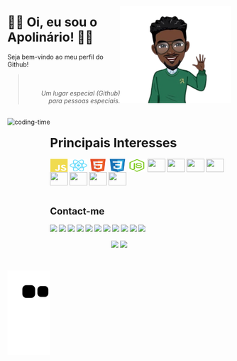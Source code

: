 <div display="inline-block">
<img align="right" width="250px" style="margin-top:-20px" src="https://github.com/whoamiApolo/whoamiApolo/blob/main/Eu-removebg-preview.png">
  <h1>👋🏿 Oi, eu sou o Apolinário! 🤙🏿</h1>
 </div>
 
 <div>
  <p>Seja bem-vindo ao meu perfil do Github!</p>
   <blockquote align="right">
     <br> <br> 
  <cite>Um lugar especial (Github)<br> para pessoas especiais.</cite>
    </blockquote>
</div>

<div> 
  <div style="display: inline_block"><br>
    <img align="left" height="250" alt="coding-time" src="code.gif">
    <h1>Principais Interesses</h1>
    <img align="center" height="30" width="40" alt="js-icon"  src="https://raw.githubusercontent.com/devicons/devicon/master/icons/javascript/javascript-plain.svg">
    <img align="center" height="30" width="40" alt="react-icon" src="https://raw.githubusercontent.com/devicons/devicon/master/icons/react/react-original.svg">
    <img align="center" height="30" width="40" alt="html-icon" src="https://raw.githubusercontent.com/devicons/devicon/master/icons/html5/html5-original.svg">
    <img align="center" height="30" width="40" alt="css-icon" src="https://raw.githubusercontent.com/devicons/devicon/master/icons/css3/css3-original.svg">
    <img align="center" height="30" width="40" alt="nodejs-icon" src="https://raw.githubusercontent.com/devicons/devicon/master/icons/nodejs/nodejs-original.svg">
    <img align="center" height="30" width="40" src="https://cdn.jsdelivr.net/gh/devicons/devicon/icons/typescript/typescript-original.svg" />
    <img align="center" height="30" width="40" src="https://cdn.jsdelivr.net/gh/devicons/devicon/icons/angularjs/angularjs-original.svg" />
    <img align="center" height="30" width="40" src="https://cdn.jsdelivr.net/gh/devicons/devicon/icons/bootstrap/bootstrap-original.svg" />
    <img align="center" height="30" width="40" src="https://cdn.jsdelivr.net/gh/devicons/devicon/icons/tailwindcss/tailwindcss-plain.svg" />
    <img align="center" height="30" width="40" src="https://cdn.jsdelivr.net/gh/devicons/devicon/icons/bulma/bulma-plain.svg" />
    <img align="center" height="30" width="40" src="https://cdn.jsdelivr.net/gh/devicons/devicon/icons/sass/sass-original.svg" />
    <img align="center" height="30" width="40" src="https://cdn.jsdelivr.net/gh/devicons/devicon/icons/java/java-original.svg" />
    <img align="center" height="30" width="40" src="https://cdn.jsdelivr.net/gh/devicons/devicon/icons/linux/linux-original.svg" />
   </div>
</div>
<br>
<div>
  <h2>Contact-me</h2>
  <img src="https://img.shields.io/badge/Telegram-2CA5E0?style=for-the-badge&logo=telegram&logoColor=white"/>
  <img src="https://img.shields.io/badge/WhatsApp-25D366?style=for-the-badge&logo=whatsapp&logoColor=white"/>
  <img src="https://img.shields.io/badge/Twitter-1DA1F2?style=for-the-badge&logo=twitter&logoColor=white"/>
  <a href ="https://www.medium.com.br"><img src="https://img.shields.io/badge/Medium-12100E?style=for-the-badge&logo=medium&logoColor=white" target="_blank"></a>
  <a href ="https://www.dev.to"><img src="https://img.shields.io/badge/dev.to-0A0A0A?style=for-the-badge&logo=devdotto&logoColor=white" target="_blank"></a>
  <a href ="https://www.linkedin.com.br"><img src="https://img.shields.io/badge/LinkedIn-0077B5?style=for-the-badge&logo=linkedin&logoColor=white" target="_blank"></a>
  <a href ="mailto:contato@seu-usuário-aqui"><img src="https://img.shields.io/badge/Gmail-D14836?style=for-the-badge&logo=gmail&logoColor=white" target="_blank"></a>
  <a href ="https://www.instagram.com/"><img src="https://img.shields.io/badge/Instagram-blue?style=for-the-badge&logo=instagram&logoColor=white" target="_blank"></a>
  <a href="https://www.google.com"><img src="https://camo.githubusercontent.com/f63f025c4f4797f4e0cf1904d1c87d02179a369b11948d5023af396d30dcad7b/68747470733a2f2f696d672e736869656c64732e696f2f7374617469632f76313f7374796c653d666f722d7468652d6261646765266d6573736167653d53706f7469667926636f6c6f723d314442393534266c6f676f3d53706f74696679266c6f676f436f6c6f723d464646464646266c6162656c3d" target="_blank"></a>
  <a href="https://www.google.com"><img src="https://camo.githubusercontent.com/d045e05212f628cdc9ad3dc29c50464d3b3e773ff16fbe74d09e433acf5ad278/68747470733a2f2f696d672e736869656c64732e696f2f7374617469632f76313f7374796c653d666f722d7468652d6261646765266d6573736167653d467265656c616e63657226636f6c6f723d323232323232266c6f676f3d467265656c616e636572266c6f676f436f6c6f723d323942324645266c6162656c3d" target="_blank"></a>
<a href="https://www.google.com"><img src="https://camo.githubusercontent.com/596357d8b52257c282f713b78daa05587ee258c2822b1738be87afe6bcce92da/68747470733a2f2f696d672e736869656c64732e696f2f7374617469632f76313f7374796c653d666f722d7468652d6261646765266d6573736167653d446973636f726426636f6c6f723d353836354632266c6f676f3d446973636f7264266c6f676f436f6c6f723d464646464646266c6162656c3d" target="_blank"></a>
                                        
  </div>
<br>
<div align="center">
<img height="165em" src="https://github-readme-stats-eight-theta.vercel.app/api?username=whoamiApolo&show_icons=true&theme=react&include_all_commits=true&count_private=true"/>
  <img height="165em" src="https://github-readme-stats-eight-theta.vercel.app/api/top-langs/?username=whoamiApolo&layout=compact&langs_count=8&theme=react"/>
</div>
<br>
<br>

  ![Snake animation](https://github.com/whoamiApolo/whoamiApolo/blob/output/github-contribution-grid-snake.svg)
